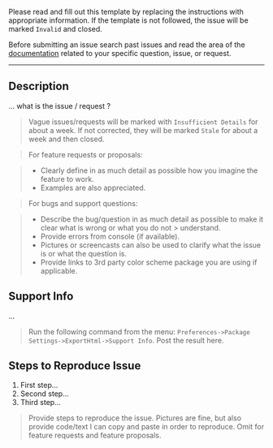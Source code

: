Please read and fill out this template by replacing the instructions with appropriate information.  If the template is not followed, the issue will be marked `Invalid` and closed.

Before submitting an issue search past issues and read the area of the [documentation](http://facelessuser.github.io/ExportHtml/) related to your specific question, issue, or request.

---

## Description

... what is the issue / request ?

> Vague issues/requests will be marked with `Insufficient Details` for about a week.  If not corrected, they will be marked `Stale` for about a week and then closed.

> For feature requests or proposals:

> - Clearly define in as much detail as possible how you imagine the feature to work.
> - Examples are also appreciated.

> For bugs and support questions:

> - Describe the bug/question in as much detail as possible to make it clear what is wrong or what you do not > understand.
> - Provide errors from console (if available).
> - Pictures or screencasts can also be used to clarify what the issue is or what the question is.
> - Provide links to 3rd party color scheme package you are using if applicable.

## Support Info

...

> Run the following command from the menu: `Preferences->Package Settings->ExportHtml->Support Info`.  Post the result here.

## Steps to Reproduce Issue

1. First step...
2. Second step...
3. Third step...

> Provide steps to reproduce the issue. Pictures are fine, but also provide code/text I can copy and paste in order to reproduce. Omit for feature requests and feature proposals.
